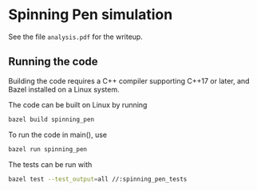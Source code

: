 # Spinning Pen simulation

See the file `analysis.pdf` for the writeup.

## Running the code
Building the code requires a C++ compiler supporting C++17 or later, and Bazel installed on a Linux system.

The code can be built on Linux by running
```sh
bazel build spinning_pen
```

To run the code in main(), use
```sh
bazel run spinning_pen
```

The tests can be run with
```sh
bazel test --test_output=all //:spinning_pen_tests
```
